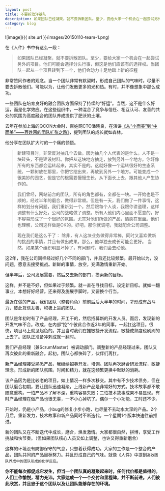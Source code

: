 ```yaml
---
layout: post 
title: 不要拆散洋基队
description: 如果团队已经凝聚，就不要拆散团队。至少，要给大家一个机会在一起尝试另外的项目。他们可能会选择分头行事，但这是他们应该有的选择权。当团队一起从一个项目转到下一个，他们会动力十足地踏上新的征程
category: blog
---
```


![image]({{ site.url }}/images/20150110-team-1.png)  

在《人件》书中有这么一段：

> 如果团队已经凝聚，就不要拆散团队。至少，要给大家一个机会在一起尝试另外的项目。他们可能会选择分头行事，但这是他们应该有的选择权。当团队一起从一个项目转到下一个，他们会动力十足地踏上新的征程


非常赞同作者的观念。当一个团队非常有默契时，形成自己团队的气味时，尽量不要去拆散他们。可能以为，让他们发散更多的光和热。有时，并不像想象中那么成功。

一些团队在培育良好的融合团队方面保持了持续的“好运”。当然，这不是什么好运，而是化学效应。在这些组织中，一种混合了竞争与信任、相互认可、友善的共处的氛围为高度融合的团队养成提供了肥沃的土壤。


去年在参加上海的QCON大会时，百姓网CTO潘晓良，在演讲[《从“小而美”到“中而美”——百姓网的团队扩张之路》](http://www.infoq.com/cn/presentations/baixing-team-expansion-path)，提到团队的成长就如森林。

他分享在团队扩大时的一个痛的领悟。   

> 新建项目时，非常反对抽几个去做。因为抽几个人代表的是什么。人不是一块砖头，不是建设材料。你把从这块地方抽走，放到另外一个地方。你好像所有的东西都会运转起来，其实不是的。这就好像一个运转很好的生态系统，一颗树放在那里，你把它挖出来，再放到另外一个地方。可能变成一个很美妙的园艺，但是它的根需要慢慢生长，从下面长上去，跟其他人产生协作的。  

> 我们曾经，网站前台的团队，所有的角色都有，全都在一块。一开始也是不顺的，经过半年的磨合，做得非常顺。但是有一天，我们做了一件事情，这样的划分有问题，我们重新划一个。然后跟每个人谈，我跟你讲道理，这样调整有什么好处，公司的战略做了调整。所有人他们内心里面不愿意的，好不容易形成了一个很好的氛围。尤其对他们所做的产品，情感在里面。他们也理解，公司这样做是OK的。好吧，那你就调吧，我就配合公司调整。

> 现在我们是这么干了：
> 除非，有人这块业务做得非常棒，同时又喜欢做新的挑战的事情，并且有做出成果。那么，他单独去成长可能会更好。
> 当然，如果某个组织明显坏掉了，有问题时，我们会去动他。

这2年，我在公司同样经过好几个不同的部门，并且还比较频繁。最开始以为，没问题，愿意去接受挑战。新鲜的事情，放空，充满激情重新开始。

但半年后，公司发展需要，然后又去新的部门，摸索新的目标。

这样，并不是不好，但如果过于频繁。就一直在寻找目标，设定新目标。就如一翻事业，本想好好经营。还来得及施展手脚时，又要换个行当。

最近在做的产品，我们团队（整套角色）前前后后大半年的时间，才形成有战斗力，彼此互信友善，积极上进的团队。  

团队是年初时有了产品经理，开工干的，然后招募新的开发人员。而后，发现新的开发气味不合。改成，在内部“挖”个彼此合作近3年的同事，一起扛这项目。很快，项目马上就见起色的。并且当时我们在推敏捷开发流程，敏捷成熟度也刷刷的上去了。团队正准备冲刺成就一翻时。

我们产品经理（兼ScrumMaster）被调动部门。调整新的产品经理过来，团队又再次彼此的重新融合。起初，团队心都快碎了，伙伴们再扛。  

新产品经理接受熟悉产品，我继续招募开发，培训。团队再次磨合研发流程，敏捷理念。形成新的团队氛围。时间和精力，就在这频繁更换中默默的消耗。

该产品因为是比较老的项目，如上情况一样多次移交。其中有不少技术债务，但在团队磨合初期，要让团队迅速凝聚，上线新产品是非常好的方式。技术故事都不敢随意重构。一怕产品不了解不深，重构容易失败；二怕技术故事成果不易显现。有时产品经理在做产品也很无辜，一不小心掉坑了。偶尔一个小功能，工时还不少。  

开始时，仍是小产品，小bug的修复小步小跑，也尽量不去动水太深的产品。2个月后，重新发力，技术故事和新产品同时不断迭代。一个星期1个版本快速往前推进。

新的团队又在不断迭代中成长，磨合，焕发激情。大家都很自然，拼博，享受工作挑战和快节奏。（但如果团队核心人员又如上调整，也许又得重新磨合）

这样的环境没有防御保守的气息，只想着获得成功。大家的工作是一个整合的产品，团队共同的产品目标努力。并且形成自己的气味。就像《人件》中提到`高效团队养成中的团队形成的化学反应`。

**你不能每次都促成它发生，但当一个团队真的凝聚起来时，任何代价都是值得的。人们工作愉悦，精力充沛。大家达成一个一个交付和里程碑，并不断前进。人们彼此欣赏，并且忠于这个团队以及让团队能够存在的环境。**


